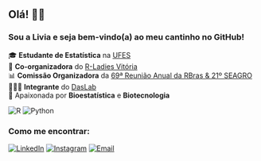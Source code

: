 
##  Olá! 👋🏽 
### Sou a Livia e seja bem-vindo(a) ao meu cantinho no GitHub!

🎓 **Estudante de Estatística** na [UFES](https://www.ufes.br)  
💜 **Co-organizadora** do [R-Ladies Vitória](https://github.com/R-Ladies-Vitoria)  
📊 **Comissão Organizadora** da [69ª Reunião Anual da RBras & 21º SEAGRO](https://69rbras21seagro.com.br/)  
👩🏾‍💻 **Integrante** do [DasLab](https://github.com/daslab)  
🔬 Apaixonada por **Bioestatística** e **Biotecnologia**

![R](https://img.shields.io/badge/R-276DC3?logo=r&logoColor=white)
![Python](https://img.shields.io/badge/Python-3776AB?logo=python&logoColor=white)

### Como me encontrar:

 [![LinkedIn](https://img.shields.io/badge/-LinkedIn-blue?logo=linkedin&logoColor=white)](https://www.linkedin.com/in/livia-ribeiro-melga%C3%A7o-13a12a368/)  [![Instagram](https://img.shields.io/badge/-Instagram-E4405F?logo=instagram&logoColor=white)](https://www.instagram.com/rib.livia/?next=%2F)  [![Email](https://img.shields.io/badge/-Email-D14836?logo=gmail&logoColor=white)](melgacolivia@gmail.com)
